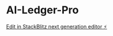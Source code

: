 # AI-Ledger-Pro

[Edit in StackBlitz next generation editor ⚡️](https://stackblitz.com/~/github.com/BreakCommunications/AI-Ledger-Pro)